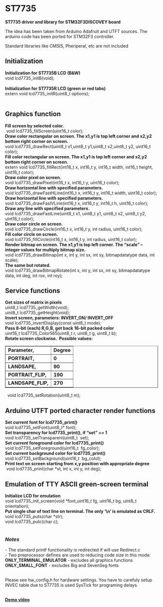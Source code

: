 ST7735
======

<b>ST7735 driver and library for STM32F3DISCOVEY board</b><br>
<p>The idea has been taken from Arduino Adafruit and UTFT sources. The arduino code has been ported for STM32F3 controller.</p>
<p>Standard libraries like CMSIS, Pheriperal, etc are not included</p>
 <h2>Initialization</h2>
<b>Initialization for ST7735B LCD (B&amp;W)</b><br>
void lcd7735_initB(void);<br>
<br>
<b>Initialization for ST7735R LCD (green or red tabs)</b><br>
extern void lcd7735_initR(uint8_t options);<br>
<br>
<h2>Graphics function</h2>
<b> Fill screen by selected color.</b><br>
&nbsp;void lcd7735_fillScreen(uint16_t color);<br>
<b>Draw color rectangular on screen. The x1,y1 is top left corner
and x2,y2 bottom right corner on screen.</b><br>
void lcd7735_drawRect(uint8_t x1,uint8_t y1,uint8_t x2,uint8_t y2,
uint16_t color);<br>
<b>Fill color rectangular on screen. The x1,y1 is top left corner
and x2,y2 bottom right corner on screen.</b><br>
extern void lcd7735_fillRect(int16_t x, int16_t y, int16_t width,
int16_t height, uint16_t color);<br>
<b>Draw color pixel on screen.</b><br>
void lcd7735_drawPixel(int16_t x, int16_t y, uint16_t color);<br>
<b>Draw horizontal line with specified parameters.</b><br>
void lcd7735_drawFastHLine(int16_t x, int16_t y, int16_t width,
uint16_t color);<br>
<b>Draw horizontal line with specified parameters.</b><br>
void lcd7735_drawFastVLine(int16_t x, int16_t y, int16_t h, uint16_t
color);<br>
<b>Draw any line with specified parameters.</b><br>
void lcd7735_drawFastLine(uint8_t x1, uint8_t y1, uint8_t x2,
uint8_t y2, uint16_t color);<br>
<b> Draw color circle on screen. </b><br>
void lcd7735_drawCircle(int16_t x, int16_t y, int radius, uint16_t
color);<br>
<b> Fill color circle on screen.</b><br>
void lcd7735_fillCircle(int16_t x, int16_t y, int radius, uint16_t
color);<br>
<b> Render bitmap on screen. The x1,y1 is top left corner. The
“scale” – integer values for multiply bitmap size.</b><br>
void lcd7735_drawBitmap(int x, int y, int sx, int sy, bitmapdatatype
data, int scale);<br>
<b> The same but rotated.</b><br>
void lcd7735_drawBitmapRotate(int x, int y, int sx, int sy,
bitmapdatatype data, int deg, int rox, int roy);<br>
<h2> Service functions</h2>
<b> Get sizes of matrix in pixels</b><br>
uint8_t lcd7735_getWidth(void);<br>
uint8_t lcd7735_getHeight(void);<br>
<b> Invert screen, parameters: INVERT_ON/ INVERT_OFF</b><br>
void lcd7735_invertDisplay(const uint8_t mode);<br>
<b> Pass 8-bit (each) R,G,B, get back 16-bit packed color</b><br>
uint16_t lcd7735_Color565(uint8_t r, uint8_t g, uint8_t b);<br>
<b> Rotate screen clockwise.&nbsp; Possible values:</b><b><br>
</b><b> </b>
<table cellpadding="2" cellspacing="2" border="1">
<tbody>
<tr>
<td><b>Parameter,</b></td>
<td><b>Degree</b></td>
</tr>
<tr>
<td><b>PORTRAIT,</b></td>
<td><b>0</b></td>
</tr>
<tr>
<td><b>LANDSAPE,</b></td>
<td><b>90</b></td>
</tr>
<tr>
<td><b>PORTRAIT_FLIP,</b></td>
<td><b>190</b></td>
</tr>
<tr>
<td><b>LANDSAPE_FLIP,</b></td>
<td><b>270</b></td>
</tr>
</tbody>
</table>
<b> </b>&nbsp; void lcd7735_setRotation(uint8_t m);<br>
<h2> <b>Arduino UTFT ported character render functions</b></h2>
<b> Set current font for lcd7735_print()</b><br>
void lcd7735_setFont(uint8_t* font);<br>
<b> Set transparency for lcd7735_print(), if “set” == 1 </b><br>
void lcd7735_setTransparent(uint8_t&nbsp; set);<br>
<b> Set current foreground color for lcd7735_print()</b><br>
void lcd7735_setForeground(uint16_t&nbsp; fg_color);<br>
<b> Set current background color for lcd7735_print()</b><br>
void lcd7735_setBackground(uint16_t&nbsp; bg_colol);<br>
<b> Print text on screen starting from x,y position with appropriate
degree </b><br>
&nbsp;void lcd7735_print(char *st, int x, int y, int deg);<br>
<h2><b> Emulation of TTY ASCII green-screen terminal &nbsp;</b></h2>
<b> Initialize LCD for emulation</b><br>
void lcd7735_init_screen(void *font,uint16_t fg, uint16_t bg,
uint8_t orientation);<br>
<b> Put single char of text line on terminal. The only ‘\n’ is
emulated as CRLF.</b><br>
void lcd7735_puts(char *str);<br>
void lcd7735_putc(char c);<br>
<br>
<i><h3>Notes</h3></i>
<p>
- The standard printf functionality is redirected if will use Redirect.c<br>
- Two preprocessor defines are used to reducing code size in this mode:<br>
<b>ONLY_TERMINAL_EMULATOR</b> - excludes all graphics functions<br>
<b>ONLY_SMALL_FONT</b> - excludes Big and SevenSeg fonts<br>
<br>
</p>
<p>Please see hw_config.h for hardware settings.
You have to carefuly setup INVEC table due to ST7735 is used SysTick for programing delays.</p>

<br>
<a href="http://youtu.be/13At83AL1kw"><b><u>Demo video</u></b></a>
